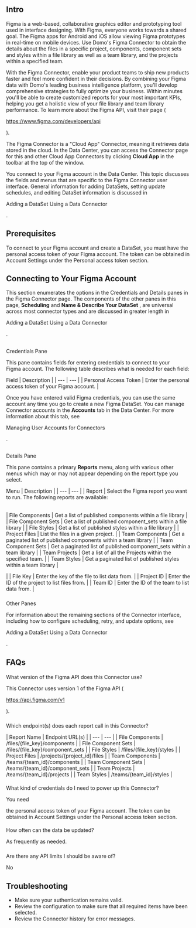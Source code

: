 

Intro
-------

Figma is a web-based, collaborative graphics editor and prototyping tool used in interface designing. With Figma, everyone works towards a shared goal. The Figma apps for Android and iOS allow viewing Figma prototypes in real-time on mobile devices. Use Domo's Figma Connector to obtain the details about the files in a specific project, components, component sets and styles within a file library as well as a team library, and the projects within a specified team.


 With the Figma Connector, enable your product teams to ship new products faster and feel more confident in their decisions. By combining your Figma data with Domo's leading business intelligence platform, you'll develop comprehensive strategies to fully optimize your business. Within minutes you'll be able to create customized reports for your most important KPIs, helping you get a holistic view of your file library and team library performance. To learn more about the Figma API, visit their page (

https://www.figma.com/developers/api

).


 The Figma Connector is a "Cloud App" Connector, meaning it retrieves data stored in the cloud. In the Data Center, you can access the Connector page for this and other Cloud App Connectors by clicking
 **Cloud App**
 in the toolbar at the top of the window.


 You connect to your Figma account in the Data Center. This topic discusses the fields and menus that are specific to the Figma Connector user interface. General information for adding DataSets, setting update schedules, and editing DataSet information is discussed in

Adding a DataSet Using a Data Connector

.


 Prerequisites
---------------


 To connect to your Figma account and create a DataSet, you must have the personal access token of your Figma account. The token can be obtained in Account Settings under the Personal access token section.

Connecting to Your Figma Account
----------------------------------

This section enumerates the options in the Credentials and Details panes in the Figma Connector page. The components of the other panes in this page,
 **Scheduling**
 and
 **Name & Describe Your DataSet**
 , are universal across most connector types and are discussed in greater length in

Adding a DataSet Using a Data Connector

.

##
 Credentials Pane

This pane contains fields for entering credentials to connect to your Figma account. The following table describes what is needed for each field:


 Field
  |
 Description
  |
| --- | --- |
|
 Personal Access Token
  |
 Enter the personal access token of your Figma account.
  |

Once you have entered valid Figma credentials, you can use the same account any time you go to create a new Figma DataSet. You can manage Connector accounts in the
 **Accounts**
 tab in the Data Center. For more information about this tab, see

Managing User Accounts for Connectors

.

##
 Details Pane

This pane contains a primary
 **Reports**
 menu, along with various other menus which may or may not appear depending on the report type you select.


 Menu
  |
 Description
  |
| --- | --- |
|
 Report
  |
 Select the Figma report you want to run. The following reports are available:


|  |  |
| --- | --- |
|
 File Components
  |
 Get a list of published components within a file library
  |
|
 File Component Sets
  |
 Get a list of published component\_sets within a file library
  |
|
 File Styles
  |
 Get a list of published styles within a file library
  |
|
 Project Files
  |
 List the files in a given project.
  |
|
 Team Components
  |
 Get a paginated list of published components within a team library
  |
|
 Team Component Sets
  |
 Get a paginated list of published component\_sets within a team library
  |
|
 Team Projects
  |
 Get a list of all the Projects within the specified team.
  |
|
 Team Styles
  |
 Get a paginated list of published styles within a team library
  |

|
|
 File Key
  |
 Enter the key of the file to list data from.
  |
|
 Project ID
  |
 Enter the ID of the project to list files from.
  |
|
 Team ID
  |
 Enter the ID of the team to list data from.
  |


###
 Other Panes

For information about the remaining sections of the Connector interface, including how to configure scheduling, retry, and update options, see

Adding a DataSet Using a Data Connector

.


 FAQs
------


####
 What version of the Figma API does this Connector use?

This Connector uses version 1 of the Figma API (


 https://api.figma.com/v1


 ).

###
 Which endpoint(s) does each report call in this Connector?


|
 Report Name
  |
 Endpoint URL(s)
  |
| --- | --- |
|
 File Components
  |
 /files/{file\_key}/components
  |
|
 File Component Sets
  |
 /files/{file\_key}/component\_sets
  |
|
 File Styles
  |
 /files/{file\_key}/styles
  |
|
 Project Files
  |
 /projects/{project\_id}/files
  |
|
 Team Components
  |
 /teams/{team\_id}/components
  |
|
 Team Component Sets
  |
 /teams/{team\_id}/component\_sets
  |
|
 Team Projects
  |
 /teams/{team\_id}/projects
  |
|
 Team Styles
  |
 /teams/{team\_id}/styles
  |


####
 What kind of credentials do I need to power up this Connector?

You need

the personal access token of your Figma account. The token can be obtained in Account Settings under the Personal access token section.


####
 How often can the data be updated?

As frequently as needed.

###
 Are there any API limits I should be aware of?

No


 Troubleshooting
-----------------


* Make sure your authentication remains valid.
* Review the configuration to make sure that all required items have been selected.
* Review the Connector history for error messages.


